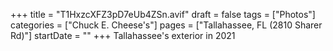 +++
title = "T1HxzcXFZ3pD7eUb4ZSn.avif"
draft = false
tags = ["Photos"]
categories = ["Chuck E. Cheese's"]
pages = ["Tallahassee, FL (2810 Sharer Rd)"]
startDate = ""
+++
Tallahassee's exterior in 2021
